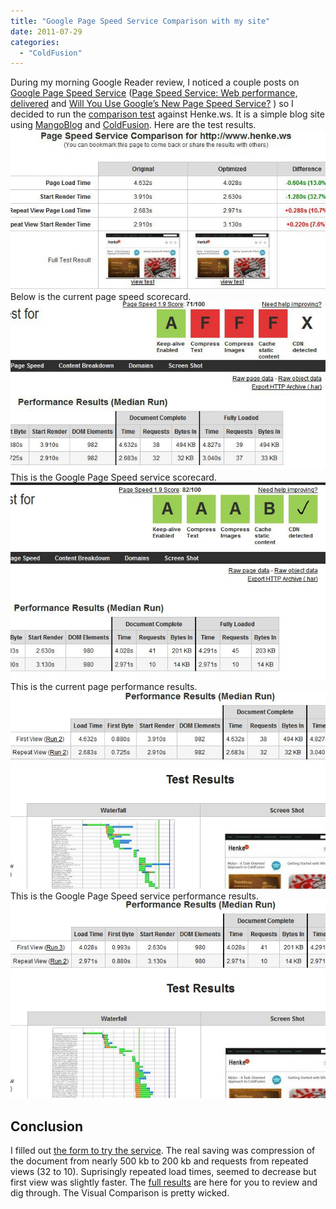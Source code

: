```yaml
---
title: "Google Page Speed Service Comparison with my site"
date: 2011-07-29
categories: 
  - "ColdFusion"
---
```


During my morning Google Reader review, I noticed a couple posts on [Google Page Speed Service](http://code.google.com/speed/pss/) ([Page Speed Service: Web performance, delivered](http://googlecode.blogspot.com/2011/07/page-speed-service-web-performance.html) and [Will You Use Google’s New Page Speed Service?](http://www.sitepoint.com/google-page-speed-service) ) so I decided to run the [comparison test](http://www.webpagetest.org/) against Henke.ws. It is a simple blog site using [MangoBlog](http://www.mangoblog.org/) and [ColdFusion](http://en.wikipedia.org/wiki/ColdFusion). Here are the test results. ![](images/gps1.jpg) Below is the current page speed scorecard. ![](images/gps2.jpg) This is the Google Page Speed service scorecard. ![](images/gps3.jpg) This is the current page performance results. ![](images/gps4.jpg) This is the Google Page Speed service performance results. ![](images/gps5.jpg)

## Conclusion  

I filled out [the form to try the service](https://docs.google.com/a/google.com/spreadsheet/viewform?hl=en_US&formkey=dDdjcmNBZFZsX2c0SkJPQnR3aGdnd0E6MQ). The real saving was compression of the document from nearly 500 kb to 200 kb and requests from repeated views (32 to 10). Suprisingly repeated load times, seemed to decrease but first view was slightly faster. The [full results](http://www.webpagetest.org/result/110729_65_b9af2a0b62794b475085c12c42190db0/) are here for you to review and dig through. The Visual Comparison is pretty wicked.
